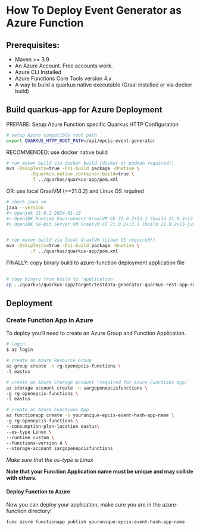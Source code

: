 # How To Deploy Event Generator as Azure Function

## Prerequisites:

- Maven >= 3.9
- An Azure Account. Free accounts work.
- Azure CLI Installed
- Azure Functions Core Tools version 4.x
- A way to build a quarkus native executable (Graal installed or via docker build)

## Build quarkus-app for Azure Deployment

PREPARE: Setup Azure Function specific Quarkus HTTP Configuration 

```bash
# setup Azure compatible root path 
export QUARKUS_HTTP_ROOT_PATH=/api/epcis-event-generator
```

RECOMMENDED: use docker native build

```bash
# run maven build via docker build (docker or podman required!)
mvn -DskipTests=true -Pci-build package -Dnative \
         -Dquarkus.native.container-build=true \
         -f ../quarkus/quarkus-app/pom.xml
```

OR: use local GraalVM (>=21.0.2) and Linux OS required

```bash
# check java vm
java --version
#> openjdk 21.0.2 2024-01-16
#> OpenJDK Runtime Environment GraalVM CE 21.0.2+13.1 (build 21.0.2+13-jvmci-23.1-b30)
#> OpenJDK 64-Bit Server VM GraalVM CE 21.0.2+13.1 (build 21.0.2+13-jvmci-23.1-b30, mixed mode, sharing)


# run maven build via local GraalVM (Linux OS required!)
mvn -DskipTests=true -Pci-build package -Dnative \
         -f ../quarkus/quarkus-app/pom.xml
```

FINALLY: copy binary build to azure-function deployment application file 

```bash
         
# copy binary from build to 'application'
cp ../quarkus/quarkus-app/target/testdata-generator-quarkus-rest-app-runner application
```

## Deployment

### Create Function App in Azure

To deploy you’ll need to create an Azure Group and Function Application.

```bash
# login
$ az login

# create an Azure Resource Group
az group create -n rg-openepcis-functions \
-l eastus

# create an Azure Storage Account (required for Azure Functions App)
az storage account create -n sargopenepcisfunctions \
-g rg-openepcis-functions \
-l eastus

# create an Azure Functions App
az functionapp create -n yourunique-epcis-event-hash-app-name \
-g rg-openepcis-functions \
--consumption-plan-location eastus\
--os-type Linux \
--runtime custom \
--functions-version 4 \
--storage-account sargopenepcisfunctions 
```

*Make sure that the os-type is Linux*

**Note that your Function Application name must be unique and may collide with others.**


#### Deploy Function to Azure

Now you can deploy your application, make sure you are in the azure-function directory!

```bash
func azure functionapp publish yourunique-epcis-event-hash-app-name
```

